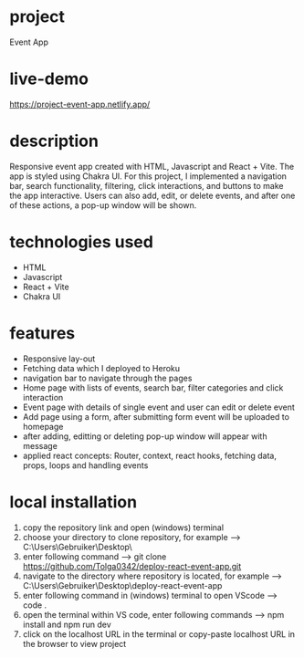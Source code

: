 # project

Event App

# live-demo

https://project-event-app.netlify.app/

# description

Responsive event app created with HTML, Javascript and React + Vite. The app is styled using Chakra UI. For this project, I implemented a navigation bar, search functionality, filtering, click interactions, and buttons to make the app interactive. Users can also add, edit, or delete events, and after one of these actions, a pop-up window will be shown. 


# technologies used

- HTML
- Javascript
- React + Vite
- Chakra UI

# features

- Responsive lay-out
- Fetching data which I deployed to Heroku 
- navigation bar to navigate through the pages
- Home page with lists of events, search bar, filter categories and click interaction
- Event page with details of single event and user can edit or delete event
- Add page using a form, after submitting form event will be uploaded to homepage
- after adding, editting or deleting pop-up window will appear with message
- applied react concepts: Router, context, react hooks, fetching data, props, loops and handling events

  

# local installation

1. copy the repository link and open (windows) terminal
2. choose your directory to clone repository, for example --> C:\Users\Gebruiker\Desktop\
3. enter following command -->  git clone https://github.com/Tolga0342/deploy-react-event-app.git
4. navigate to the directory where repository is located, for example --> C:\Users\Gebruiker\Desktop\deploy-react-event-app
5. enter following command in (windows) terminal to open VScode --> code .
6. open the terminal within VS code, enter following commands --> npm install and npm run dev
7. click on the localhost URL in the terminal or copy-paste localhost URL in the browser to view project 
